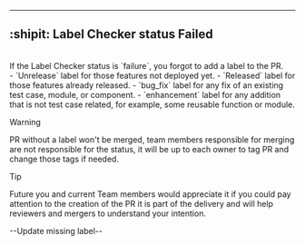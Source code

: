 ---
## :shipit: Label Checker status Failed
<br>
If the Label Checker status is `failure`, you forgot to add a label to the PR.<br>
- `Unrelease` label for those features not deployed yet.
- `Released` label for those features already released.
- `bug_fix`  label for any fix of an existing test case, module, or component.
- `enhancement` label for any addition that is not test case related, for example, some reusable function or module.

> [!WARNING]
> PR without a label won't be merged, team members responsible for merging are not responsible for the status, it will be up to each owner to tag PR and change those tags if needed.

> [!TIP]
Future you and current Team members would appreciate it if you could pay attention to the creation of the PR it is part of the delivery and will help reviewers and mergers to understand your intention.

--Update missing label--
